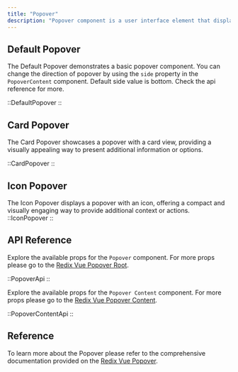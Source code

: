 ```yaml
---
title: "Popover"
description: "Popover component is a user interface element that displays additional information or options when a user interacts with a specific trigger, such as hovering over text or clicking a button."
---
```


## Default Popover

The Default Popover demonstrates a basic popover component. You can change the direction of popover by using the `side` property in the `PopoverContent` component. Default side value is bottom. Check the api reference for more.

::DefaultPopover
::

## Card Popover

The Card Popover showcases a popover with a card view, providing a visually appealing way to present additional information or options.

::CardPopover
::

## Icon Popover

The Icon Popover displays a popover with an icon, offering a compact and visually engaging way to provide additional context or actions.
::IconPopover
::

## API Reference

Explore the available props for the `Popover` component. For more props please go to the [Redix Vue Popover Root](https://www.radix-vue.com/components/popover#root).

::PopoverApi
::

Explore the available props for the `Popover Content` component. For more props please go to the [Redix Vue Popover Content](https://www.radix-vue.com/components/popover#content).

::PopoverContentApi
::

## Reference

To learn more about the Popover please refer to the comprehensive documentation provided on the [Redix Vue Popover](https://www.radix-vue.com/components/popover.html#popover).
